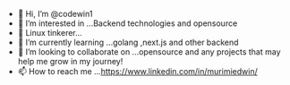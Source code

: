 - 👋 Hi, I’m @codewin1
- 👀 I’m interested in ...Backend technologies and opensource
- 🔭 Linux tinkerer...
- 🌱 I’m currently learning ...golang ,next.js and other backend
- 💞️ I’m looking to collaborate on ...opensource and any projects that may help me grow in my journey!
- 📫 How to reach me ...https://www.linkedin.com/in/murimiedwin/

<!---
codewin1/codewin1 is a ✨ special ✨ repository because its `README.md` (this file) appears on your GitHub profile.
You can click the Preview link to take a look at your changes.
--->
